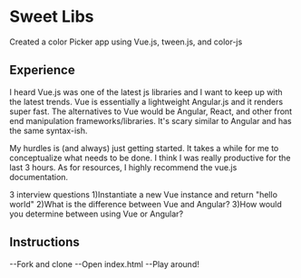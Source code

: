 # Sweet Libs

Created a color Picker app using Vue.js, tween.js, and color-js

## Experience

I heard Vue.js was one of the latest js libraries and I want to keep up with the latest trends. Vue is essentially a lightweight Angular.js and it renders super fast. The alternatives to Vue would be Angular, React, and other front end manipulation frameworks/libraries. It's scary similar to Angular and has the same syntax-ish.

My hurdles is (and always) just getting started. It takes a while for me to conceptualize what needs to be done. I think I was really productive for the last 3 hours. As for resources, I highly recommend the vue.js documentation.

3 interview questions
1)Instantiate a new Vue instance and return "hello world"
2)What is the difference between Vue and Angular?
3)How would you determine between using Vue or Angular?


## Instructions
--Fork and clone
--Open index.html
--Play around!

